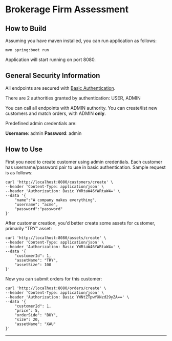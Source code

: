 # Brokerage Firm Assessment

## How to Build

Assuming you have maven installed, you can run application as follows:

```shell
mvn spring:boot run
```

Application will start running on port 8080.

## General Security Information

All endpoints are secured with [Basic Authentication](https://en.wikipedia.org/wiki/Basic_access_authentication). 

There are 2 authorities granted by authentication: USER, ADMIN

You can call all endpoints with ADMIN authority. You can create/list new customers and match orders, with ADMIN **only**.

Predefined admin credentials are:

**Username**: admin
**Password**: admin

## How to Use

First you need to create customer using admin credentials. Each customer has username/password pair to use in basic
authentication. Sample request is as follows:

```shell
curl 'http://localhost:8080/customers/create' \
--header 'Content-Type: application/json' \
--header 'Authorization: Basic YWRtaW46YWRtaW4=' \
--data '{
    "name":"A company makes everything",
    "username": "acme",
    "password":"password"
}'
```

After customer creation, you'd better create some assets for customer, primarily "TRY" asset:

```shell
curl 'http://localhost:8080/assets/create' \
--header 'Content-Type: application/json' \
--header 'Authorization: Basic YWRtaW46YWRtaW4=' \
--data '{
    "customerId": 1,
    "assetName": "TRY",
    "assetSize": 100
}'
```

Now you can submit orders for this customer:

```shell
curl 'http://localhost:8080/orders/create' \
--header 'Content-Type: application/json' \
--header 'Authorization: Basic YWNtZTpwYXNzd29yZA==' \
--data '{
    "customerId": 1,
    "price": 5,
    "orderSide": "BUY",
    "size": 20,
    "assetName": "XAU"
}'
```
---
